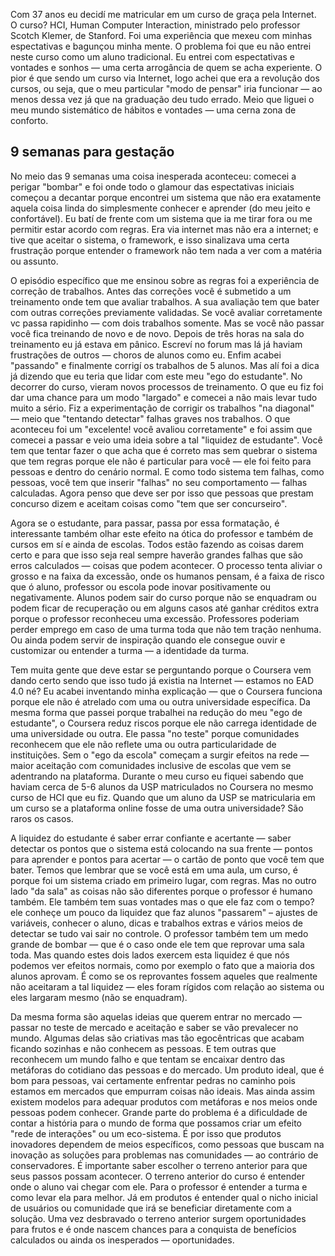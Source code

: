 Com 37 anos eu decidí me matricular em um curso de graça pela Internet. O curso? HCI, Human Computer Interaction, ministrado pelo professor Scotch Klemer, de Stanford. Foi uma experiência que mexeu com minhas espectativas e bagunçou minha mente. O problema foi que eu não entrei neste curso como um aluno tradicional. Eu entrei com espectativas e vontades e sonhos — uma certa arrogância de quem se acha experiente. O pior é que sendo um curso via Internet, logo achei que era a revolução dos cursos, ou seja, que o meu particular "modo de pensar" iria funcionar — ao menos dessa vez já que na graduação deu tudo errado. Meio que liguei o meu mundo sistemático de hábitos e vontades — uma cerna zona de conforto. 

## 9 semanas para gestação 

No meio das 9 semanas uma coisa inesperada aconteceu: comecei a perigar "bombar" e foi onde todo o glamour das espectativas iniciais começou a decantar porque encontrei um sistema que não era exatamente aquela coisa linda do simplesmente conhecer e aprender (do meu jeito e confortável). Eu batí de frente com um sistema que ia me tirar fora ou me permitir estar acordo com regras. Era via internet mas não era a internet; e tive que aceitar o sistema, o framework, e isso sinalizava uma certa frustração porque entender o framework não tem nada a ver com a matéria ou assunto. 

O episódio específico que me ensinou sobre as regras foi a experiência de correção de trabalhos. Antes das correções você é submetido a um treinamento onde tem que avaliar trabalhos. A sua avaliação tem que bater com outras correções previamente validadas. Se você avaliar corretamente vc passa rapidinho — com dois trabalhos somente. Mas se você não passar você fica treinando de novo e de novo. Depois de três horas na sala do treinamento eu já estava em pânico. Escreví no forum mas lá já haviam frustrações de outros — choros de alunos como eu. Enfim acabei "passando" e finalmente corrigí os trabalhos de 5 alunos. Mas alí foi a dica já dizendo que eu teria que lidar com este meu "ego do estudante". No decorrer do curso, vieram novos processos de treinamento. O que eu fiz foi dar uma chance para um modo "largado" e comecei a não mais levar tudo muito a sério. Fiz a experimentação de corrigir os trabalhos "na diagonal" — meio que "tentando detectar" falhas graves nos trabalhos. O que aconteceu foi um "excelente! você avaliou corretamente" e foi assim que comecei a passar e veio uma ideia sobre a tal "liquidez de estudante". Você tem que tentar fazer o que acha que é correto mas sem quebrar o sistema que tem regras porque ele não é particular para você — ele foi feito para pessoas e dentro do cenário normal. E como todo sistema tem falhas, como pessoas, você tem que inserir "falhas" no seu comportamento — falhas calculadas. Agora penso que deve ser por isso que pessoas que prestam concurso dizem e aceitam coisas como "tem que ser concurseiro". 



Agora se o estudante, para passar, passa por essa formatação, é interessante também olhar este efeito na ótica do professor e também de cursos em sí e ainda de escolas. Todos estão fazendo as coisas darem certo e para que isso seja real sempre haverão grandes falhas que são erros calculados — coisas que podem acontecer. O processo tenta aliviar o grosso e na faixa da excessão, onde os humanos pensam, é a faixa de risco que ó aluno, professor ou escola pode inovar positivamente ou negativamente. Alunos podem sair do curso porque não se enquadram ou podem ficar de recuperação ou em alguns casos até ganhar créditos extra porque o professor reconheceu uma excessão. Professores poderiam perder emprego em caso de uma turma toda que não tem tração nenhuma. Ou ainda podem servir de inspiração quando ele consegue ouvir e customizar ou entender a turma — a identidade da turma. 

Tem muita gente que deve estar se perguntando porque o Coursera vem dando certo sendo que isso tudo já existia na Internet — estamos no EAD 4.0 né? Eu acabei inventando minha explicação — que o Coursera funciona porque ele não é atrelado com uma ou outra universidade específica. Da mesma forma que passei porque trabalhei na redução do meu "ego de estudante", o Coursera reduz riscos porque ele não carrega identidade de uma universidade ou outra. Ele passa "no teste" porque comunidades reconhecem que ele não reflete uma ou outra particularidade de instituições. Sem o "ego da escola" começam a surgir efeitos na rede — maior aceitação com comunidades inclusive de escolas que vem se adentrando na plataforma. Durante o meu curso eu fiquei sabendo que haviam cerca de 5-6 alunos da USP matriculados no Coursera no mesmo curso de HCI que eu fiz. Quando que um aluno da USP se matricularia em um curso se a plataforma online fosse de uma outra universidade? São raros os casos.

A liquidez do estudante é saber errar confiante e acertante — saber detectar os pontos que o sistema está colocando na sua frente — pontos para aprender e pontos para acertar — o cartão de ponto que você tem que bater. Temos que lembrar que se você está em uma aula, um curso, é porque foi um sistema criado em primeiro lugar, com regras. Mas no outro lado "da sala" as coisas não são diferentes porque o professor é humano também. Ele também tem suas vontades mas o que ele faz com o tempo? ele conheçe um pouco da liquidez que faz alunos "passarem" – ajustes de variáveis, conhecer o aluno, dicas e trabalhos extras e vários meios de detectar se tudo vai sair no controle. O professor também tem um medo grande de bombar — que é o caso onde ele tem que reprovar uma sala toda. Mas quando estes dois lados exercem esta liquidez é que nós podemos ver efeitos normais, como por exemplo o fato que a maioria dos alunos aprovam. É como se os reprovantes fossem aqueles que realmente não aceitaram a tal liquidez — eles foram rígidos com relação ao sistema ou eles largaram mesmo (não se enquadram).



Da mesma forma são aquelas ideias que querem entrar no mercado — passar no teste de mercado e aceitação e saber se vão prevalecer no mundo. Algumas delas são criativas mas tão egocêntricas que acabam ficando sozinhas e não conhecem as pessoas. E tem outras que reconhecem um mundo falho e que tentam se encaixar dentro das metáforas do cotidiano das pessoas e do mercado. Um produto ideal, que é bom para pessoas, vai certamente enfrentar pedras no caminho pois estamos em mercados que empurram coisas não ideais. Mas ainda assim existem modelos para adequar produtos com metáforas e nos meios onde pessoas podem conhecer. Grande parte do problema é a dificuldade de contar a história para o mundo de forma que possamos criar um efeito "rede de interações" ou um eco-sistema. É por isso que produtos inovadores dependem de meios específicos, como pessoas que buscam na inovação as soluções para problemas nas comunidades — ao contrário de conservadores. É importante saber escolher o terreno anterior para que seus passos possam acontecer. O terreno anterior do curso é entender onde o aluno vai chegar com ele. Para o professor é entender a turma e como levar ela para melhor. Já em produtos é entender qual o nicho inicial de usuários ou comunidade que irá se beneficiar diretamente com a solução. Uma vez desbravado o terreno anterior surgem oportunidades para frutos e é onde nascem chances para a conquista de benefícios calculados ou ainda os inesperados — oportunidades. 



